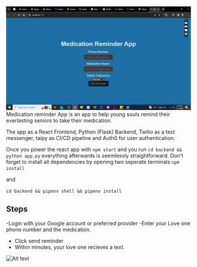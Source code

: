 

![Alt text](<Screenshot (209)-1.png>)
Medication reminder App is an app to help young souls remind their everlasting seniors to take their medication.

The app as a React Frontend, Python (Flask) Backend, Twilio as a text messenger, taipy as CI/CD pipeline and Auth0 for user authentication.

Once you power the react app with  `npm start`  and  you run `cd backend && python app.py` everything afterwards is seemlessly straightforward. Don't forget to install all dependencies by opening two seperate terminals
 ```npm install```

  and 

  ```cd backend && pipenv shell && pipenv install```

## Steps

-Login with your Google account or preferred provider
-Enter your Love one phone number and the medication.
- Click send reminder
- Within minutes, your love one recieves a text.

![Alt text](<Screenshot 2023-11-18 at 01.42.17-1.png>)